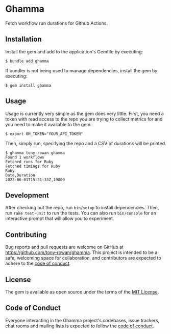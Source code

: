 # Ghamma
Fetch workflow run durations for Github Actions.

## Installation

Install the gem and add to the application's Gemfile by executing:

    $ bundle add ghamma

If bundler is not being used to manage dependencies, install the gem by executing:

    $ gem install ghamma

## Usage

Usage is currently very simple as the gem does very little. First, you need a token
with read access to the repo you are trying to collect metrics for and you need to make
it available to the gem.

```shell
$ export GH_TOKEN="YOUR_API_TOKEN"
```

Then, simply run, specifying the repo and a CSV of durations will be printed.

```shell
$ ghamma tony-rowan ghamma
Found 1 workflows
Fetched runs for Ruby
Fetched timings for Ruby
Ruby
Date,Duration
2023-06-01T15:31:33Z,19000
```

## Development

After checking out the repo, run `bin/setup` to install dependencies. Then, run `rake test-unit` to run the tests.
You can also run `bin/console` for an interactive prompt that will allow you to experiment.

## Contributing

Bug reports and pull requests are welcome on GitHub at https://github.com/tony-rowan/ghamma. This project is
intended to be a safe, welcoming space for collaboration, and contributors are expected to adhere to the
[code of conduct](https://github.com/tony-rowan/ghamma/blob/main/CODE_OF_CONDUCT.md).

## License

The gem is available as open source under the terms of the [MIT License](https://opensource.org/licenses/MIT).

## Code of Conduct

Everyone interacting in the Ghamma project's codebases, issue trackers, chat rooms and mailing lists is expected to
follow the [code of conduct](https://github.com/tony-rowan/ghamma/blob/main/CODE_OF_CONDUCT.md).
